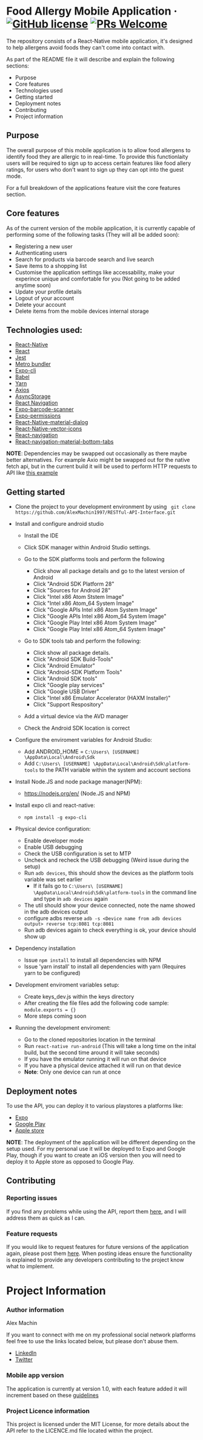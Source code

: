 
# Food Allergy Mobile Application &middot; [![GitHub license](https://img.shields.io/badge/license-MIT-blue.svg)](https://github.com/AlexMachin1997/Food-Allergy-Mobile-Application/README.md) [![PRs Welcome](https://img.shields.io/badge/PRs-welcome-brightgreen.svg?style=flat-square)](http://makeapullrequest.com)

The repository consists of a React-Native mobile application, it's designed to help allergens avoid foods they can't come into contact with.

As part of the README file it will describe and explain the following sections:
* Purpose 
* Core features
* Technologies used
* Getting started
* Deployment notes
* Contributing
* Project information

## Purpose
The overall purpose of this mobile application is to allow food allergens to identify food they are allergic to in real-time. To provide this functionlaity users will be required to sign up to access certain features like food allery ratings, for users who don't want to sign up they can opt into the guest mode. 

For a full breakdown of the applications feature visit the core features section.


## Core features
As of the current version of the mobile application, it is currently capable of performing some of the  following tasks (They will all be added soon):
* Registering a new user
* Authenticating users
* Search for products via barcode search and live search
* Save items to a shopping list
* Customise the application settings like accessability, make your experince unique and comfortable for you (Not going to be added anytime soon)
* Update your profile details
* Logout of your account
* Delete your account
* Delete items from the mobile devices internal storage

## Technologies used:
* [React-Native](https://facebook.github.io/react-native/)
* [React](https://reactjs.org/)
* [Jest](https://jestjs.io/)
* [Metro bundler](https://github.com/facebook/metro)
* [Expo-cli](https://docs.expo.io/versions/latest/workflow/expo-cli/)
* [Babel](https://babeljs.io/)
* [Yarn](https://yarnpkg.com/en/)
* [Axios](https://github.com/axios/axios)
* [AsyncStorage](https://facebook.github.io/react-native/docs/asyncstorage)
* [React Navigation](https://reactnavigation.org/)
* [Expo-barcode-scanner](https://github.com/expo/expo/tree/master/packages/expo-barcode-scanner)
* [Expo-permissions](https://docs.expo.io/versions/latest/sdk/permissions/)
* [React-Native-material-dialog](https://github.com/hectahertz/react-native-material-dialog)
* [React-Native-vector-icons](https://github.com/oblador/react-native-vector-icons)
* [React-navigation](https://reactnavigation.org/)
* [React-navigation-material-bottom-tabs](https://github.com/react-navigation/react-navigation-material-bottom-tabs)

**NOTE**: Dependencies may be swapped out occasionally as there maybe better alternatives. For example Axio might be swapped out for the native fetch api, but in the current build it will be used to perform HTTP requests to API like [this example](https://github.com/AlexMachin1997/RESTful-API-Interface)

## Getting started 

* Clone the project to your development environment by using ` git clone https://github.com/AlexMachin1997/RESTful-API-Interface.git`

* Install and configure android studio
    * Install the IDE
    
    * Click SDK manager within Android Studio settings.
    * Go to the SDK platforms tools and perform the following
        * Click show all package details and go to the latest version of Android
        * Click "Android SDK Platform 28"
        * Click "Sources for Android 28"
        * Click "Intel x86 Atom Ststem Image"
        * Click "Intel x86 Atom_64 System Image"
        * Click "Google APIs Intel x86 Atom System Image"
        * Click "Google APIs Intel x86 Atom_64 System Image"
        * Click "Google Play Intel x86 Atom System Image"
        * Click "Google Play Intel x86 Atom_64 System Image"

    * Go to SDK tools tab and perform the following:
        * Click show all package details.
        *  Click "Android SDK Build-Tools"
        *  Click "Android Emulator"
        *  Click "Android-SDK Platform Tools"
        *  Click "Android SDK tools"
        *  Click "Google play services"
        *  Click "Google USB Driver"
        *  Click "Intel x86 Emulator Accelerator (HAXM Installer)"
        *  Click "Support Respository"

    * Add a virtual device via the AVD manager
    * Check the Android SDK location is correct

* Configure the enviroment variables for Android Studio:
    * Add ANDROID_HOME = `C:\Users\ [USERNAME] \AppData\Local\Android\Sdk`
    * Add `C:\Users\ [USERNAME] \AppData\Local\Android\Sdk\platform-tools` to the PATH variable within the system and account sections

* Install Node.JS and node package manager(NPM):
    * https://nodejs.org/en/ (Node.JS and NPM)

* Install expo cli and react-native:
    * `npm install -g expo-cli` 

* Physical device configuration:
    * Enable developer mode
    * Enable USB debugging
    * Check the USB configuration is set to MTP
    * Uncheck and recheck the USB debugging (Weird issue during the setup)
    * Run `adb devices`, this should show the devices as the platform tools variable was set earlier
        * If it fails go to `C:\Users\ [USERNAME] \AppData\Local\Android\Sdk\platform-tools` in the command line and type in `adb devices` again
    * The util should show your device connected, note the name showed in the adb devices output
    * configure adbs reverse `adb -s <Device name from adb devices output> reverse tcp:8081 tcp:8081`
    * Run adb devices again to check everything is ok, your device should show up


* Dependency installation
    * Issue `npm install` to install all dependencies with NPM
    * Issue 'yarn install' to install all dependencies with yarn (Requires yarn to be configured)

* Development enviroment variables setup:
    * Create keys_dev.js within the keys directory
    * After creating the file files add the following code sample: `` module.exports = {} ``
    * More steps coming soon

* Running the development enviroment:
    * Go to the cloned repositories location in the terminal
    * Run `react-native run-android` (This will take a long time on the inital build, but the second time around it will take seconds)
    * If you have the emulator running it will run on that device
    * If you have a physical device attached it will run on that device
    * **Note**: Only one device can run at once

## Deployment notes
To use the API, you can deploy it to various playstores a platforms like:
* [Expo](https://expo.io/)
* [Google Play](https://play.google.com/store?hl=en_GB)
* [Apple store](https://www.apple.com/uk/ios/app-store/)

**NOTE**: The deployment of the application will be different depending on the setup used. For my personal use it will be deployed to Expo and Google Play, though if you want to create an iOS version then you will need to deploy it to Apple store as opposed to Google Play.

## Contributing
### Reporting issues
If you find any problems while using the API, report them [here](https://github.com/AlexMachin1997/Food-Allergy-Mobile-Application/issues), and I will address them as quick as I can.

### Feature requests
If you would like to request features for future versions of the application again, please post them [here](https://github.com/AlexMachin1997/Food-Allergy-Mobile-Application/issues). When posting ideas ensure the functionality is explained to provide any developers contributing to the project know what to implement.

# Project Information
### Author information
Alex Machin

If you want to connect with me on my professional social network platforms feel free to use the links located below, but please don't abuse them.
* [LinkedIn](https://www.linkedin.com/in/alex-machin/)
* [Twitter](https://twitter.com/AlexMachin97)

###  Mobile app version
The application is currently at version 1.0, with each feature added it will increment based on these [guidelines](https://docs.npmjs.com/about-semantic-versioning)

### Project Licence information
This project is licensed under the MIT License, for more details about the API refer to the LICENCE.md file located within the project.